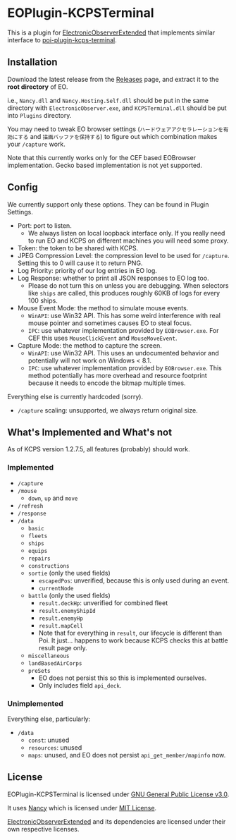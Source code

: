 # EOPlugin-KCPSTerminal

This is a plugin for [ElectronicObserverExtended](https://eoe.white.ac.cn/) that implements similar interface to [poi-plugin-kcps-terminal](https://github.com/KanaHayama/poi-plugin-kcps-terminal).

## Installation

Download the latest release from the [Releases](https://github.com/LoveJudgement/EOPlugin-KCPSTerminal/releases) page, and extract it to the **root directory** of EO.

i.e., `Nancy.dll` and `Nancy.Hosting.Self.dll` should be put in the same directory with `ElectronicObserver.exe`, and `KCPSTerminal.dll` should be put into `Plugins` directory.

You may need to tweak EO browser settings (`ハードウェアアクセラレーションを有効にする` and `描画バッファを保持する`) to figure out which combination makes your `/capture` work.

Note that this currently works only for the CEF based EOBrowser implementation. Gecko based implementation is not yet supported.

## Config

We currently support only these options. They can be found in Plugin Settings.

* Port: port to listen.
	* We always listen on local loopback interface only. If you really need to run EO and KCPS on different machines you will need some proxy.
* Token: the token to be shared with KCPS.
* JPEG Compression Level: the compression level to be used for `/capture`. Setting this to 0 will cause it to return PNG. 
* Log Priority: priority of our log entries in EO log.
* Log Response: whether to print all JSON responses to EO log too.
	* Please do not turn this on unless you are debugging. When selectors like `ships` are called, this produces roughly 60KB of logs for every 100 ships.
* Mouse Event Mode: the method to simulate mouse events.
    * `WinAPI`: use Win32 API. This has some weird interference with real mouse pointer and sometimes causes EO to steal focus.
    * `IPC`: use whatever implementation provided by `EOBrowser.exe`. For CEF this uses `MouseClickEvent` and `MouseMoveEvent`.
* Capture Mode: the method to capture the screen.
    * `WinAPI`: use Win32 API. This uses an undocumented behavior and potentially will not work on Windows < 8.1.
    * `IPC`: use whatever implementation provided by `EOBrowser.exe`. This method potentially has more overhead and resource footprint because it needs to encode the bitmap multiple times.

Everything else is currently hardcoded (sorry).

* `/capture` scaling: unsupported, we always return original size.

## What's Implemented and What's not

As of KCPS version 1.2.7.5, all features (probably) should work.

### Implemented

* `/capture`
* `/mouse`
	* `down`, `up` and `move`
* `/refresh`
* `/response`
* `/data`
	* `basic`
	* `fleets`
	* `ships`
	* `equips`
	* `repairs`
	* `constructions`
	* `sortie` (only the used fields)
		* `escapedPos`: unverified, because this is only used during an event.
		* `currentNode`
	* `battle` (only the used fields)
		* `result.deckHp`: unverified for combined fleet
		* `result.enemyShipId`
		* `result.enemyHp`
		* `result.mapCell`
		* Note that for everything in `result`, our lifecycle is different than Poi. It just... happens to work because KCPS checks this at battle result page only.
	* `miscellaneous`
	* `landBasedAirCorps`
	* `preSets`
		* EO does not persist this so this is implemented ourselves.
		* Only includes field `api_deck`.

### Unimplemented

Everything else, particularly:

* `/data`
	* `const`: unused
	* `resources`: unused
	* `maps`: unused, and EO does not persist `api_get_member/mapinfo` now.

## License

EOPlugin-KCPSTerminal is licensed under [GNU General Public License v3.0](https://github.com/LoveJudgement/EOPlugin-KCPSTerminal/blob/master/LICENSE).

It uses [Nancy](https://github.com/NancyFx/Nancy) which is licensed under [MIT License](https://github.com/NancyFx/Nancy/blob/master/license.txt).

[ElectronicObserverExtended](https://github.com/CAWAS/ElectronicObserverExtended) and its dependencies are licensed under their own respective licenses.